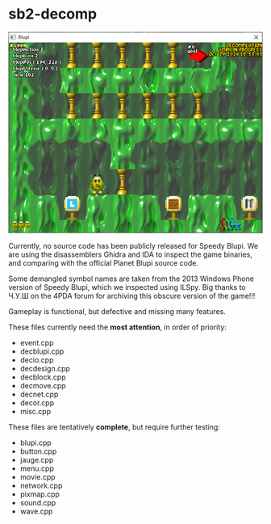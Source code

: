 # sb2-decomp
 ![Decompilation gameplay screenshot from October 29, 2024](screenshot.png)

 Currently, no source code has been publicly released for Speedy Blupi.  We are using the disassemblers Ghidra and IDA to inspect the game binaries, and comparing with the official Planet Blupi source code.
 
 Some demangled symbol names are taken from the 2013 Windows Phone version of Speedy Blupi, which we inspected using ILSpy.  Big thanks to Ч.У.Ш on the 4PDA forum for archiving this obscure version of the game!!!
 
 Gameplay is functional, but defective and missing many features.
 
 These files currently need the **most attention**, in order of priority:
 - event.cpp
 - decblupi.cpp
 - decio.cpp
 - decdesign.cpp
 - decblock.cpp
 - decmove.cpp
 - decnet.cpp
 - decor.cpp
 - misc.cpp

 These files are tentatively **complete**, but require further testing:
 - blupi.cpp
 - button.cpp
 - jauge.cpp
 - menu.cpp
 - movie.cpp
 - network.cpp
 - pixmap.cpp
 - sound.cpp
 - wave.cpp